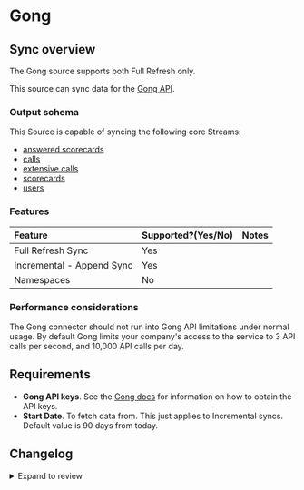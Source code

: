 # Gong

## Sync overview

The Gong source supports both Full Refresh only.

This source can sync data for the [Gong API](https://us-14321.app.gong.io/settings/api/documentation#overview).

### Output schema

This Source is capable of syncing the following core Streams:

- [answered scorecards](https://us-14321.app.gong.io/settings/api/documentation#post-/v2/stats/activity/scorecards)
- [calls](https://us-14321.app.gong.io/settings/api/documentation#get-/v2/calls)
- [extensive calls](https://us-56804.app.gong.io/settings/api/documentation#post-/v2/calls/extensive)
- [scorecards](https://us-14321.app.gong.io/settings/api/documentation#get-/v2/settings/scorecards)
- [users](https://us-14321.app.gong.io/settings/api/documentation#get-/v2/users)

### Features

| Feature                   | Supported?\(Yes/No\) | Notes |
| :------------------------ | :------------------- | :---- |
| Full Refresh Sync         | Yes                  |       |
| Incremental - Append Sync | Yes                  |       |
| Namespaces                | No                   |       |

### Performance considerations

The Gong connector should not run into Gong API limitations under normal usage.
By default Gong limits your company's access to the service to 3 API calls per second, and 10,000 API calls per day.

## Requirements

- **Gong API keys**. See the [Gong docs](https://us-14321.app.gong.io/settings/api/documentation#overview) for information on how to obtain the API keys.
- **Start Date**. To fetch data from. This just applies to Incremental syncs. Default value is 90 days from today.


## Changelog

<details>
  <summary>Expand to review</summary>

| Version | Date       | Pull Request                                             | Subject                                                                         |
| :------ | :--------- | :------------------------------------------------------- | :------------------------------------------------------------------------------ |
| 0.4.10 | 2025-07-12 | [63139](https://github.com/airbytehq/airbyte/pull/63139) | Update dependencies |
| 0.4.9 | 2025-07-05 | [62641](https://github.com/airbytehq/airbyte/pull/62641) | Update dependencies |
| 0.4.8 | 2025-06-21 | [61866](https://github.com/airbytehq/airbyte/pull/61866) | Update dependencies |
| 0.4.7 | 2025-06-14 | [61085](https://github.com/airbytehq/airbyte/pull/61085) | Update dependencies |
| 0.4.6 | 2025-05-24 | [60651](https://github.com/airbytehq/airbyte/pull/60651) | Update dependencies |
| 0.4.5 | 2025-05-10 | [59892](https://github.com/airbytehq/airbyte/pull/59892) | Update dependencies |
| 0.4.4 | 2025-05-03 | [59272](https://github.com/airbytehq/airbyte/pull/59272) | Update dependencies |
| 0.4.3 | 2025-04-26 | [57696](https://github.com/airbytehq/airbyte/pull/57696) | Update dependencies |
| 0.4.2 | 2025-04-05 | [57039](https://github.com/airbytehq/airbyte/pull/57039) | Update dependencies |
| 0.4.1 | 2025-03-29 | [56494](https://github.com/airbytehq/airbyte/pull/56494) | Update dependencies |
| 0.4.0 | 2025-03-25 | [55803](https://github.com/airbytehq/airbyte/pull/55803) | add incremental extensiveCalls |
| 0.3.16 | 2025-03-22 | [55969](https://github.com/airbytehq/airbyte/pull/55969) | Update dependencies |
| 0.3.15 | 2025-03-08 | [55269](https://github.com/airbytehq/airbyte/pull/55269) | Update dependencies |
| 0.3.14 | 2025-03-01 | [54962](https://github.com/airbytehq/airbyte/pull/54962) | Update dependencies |
| 0.3.13 | 2025-02-22 | [54394](https://github.com/airbytehq/airbyte/pull/54394) | Update dependencies |
| 0.3.12 | 2025-02-15 | [53718](https://github.com/airbytehq/airbyte/pull/53718) | Update dependencies |
| 0.3.11 | 2025-02-08 | [53334](https://github.com/airbytehq/airbyte/pull/53334) | Update dependencies |
| 0.3.10 | 2025-02-01 | [52824](https://github.com/airbytehq/airbyte/pull/52824) | Update dependencies |
| 0.3.9 | 2025-01-25 | [52342](https://github.com/airbytehq/airbyte/pull/52342) | Update dependencies |
| 0.3.8 | 2025-01-18 | [51704](https://github.com/airbytehq/airbyte/pull/51704) | Update dependencies |
| 0.3.7 | 2025-01-11 | [51059](https://github.com/airbytehq/airbyte/pull/51059) | Update dependencies |
| 0.3.6 | 2024-12-28 | [50521](https://github.com/airbytehq/airbyte/pull/50521) | Update dependencies |
| 0.3.5 | 2024-12-21 | [50017](https://github.com/airbytehq/airbyte/pull/50017) | Update dependencies |
| 0.3.4 | 2024-12-14 | [49538](https://github.com/airbytehq/airbyte/pull/49538) | Update dependencies |
| 0.3.3 | 2024-12-12 | [49155](https://github.com/airbytehq/airbyte/pull/49155) | Update dependencies |
| 0.3.2 | 2024-11-14 | [36604](https://github.com/airbytehq/airbyte/pull/36604) | Add incremental Feature |
| 0.3.1 | 2024-10-29 | [47824](https://github.com/airbytehq/airbyte/pull/47824) | Update dependencies |
| 0.3.0 | 2024-09-04 | [45117](https://github.com/airbytehq/airbyte/pull/45117) | Add new stream `extensive calls` |
| 0.2.1 | 2024-08-16 | [44196](https://github.com/airbytehq/airbyte/pull/44196) | Bump source-declarative-manifest version |
| 0.2.0 | 2024-08-15 | [44144](https://github.com/airbytehq/airbyte/pull/44144) | Refactor connector to manifest-only format |
| 0.1.17 | 2024-08-10 | [43481](https://github.com/airbytehq/airbyte/pull/43481) | Update dependencies |
| 0.1.16 | 2024-08-03 | [43275](https://github.com/airbytehq/airbyte/pull/43275) | Update dependencies |
| 0.1.15 | 2024-07-27 | [42614](https://github.com/airbytehq/airbyte/pull/42614) | Update dependencies |
| 0.1.14 | 2024-07-20 | [42149](https://github.com/airbytehq/airbyte/pull/42149) | Update dependencies |
| 0.1.13 | 2024-07-13 | [41794](https://github.com/airbytehq/airbyte/pull/41794) | Update dependencies |
| 0.1.12 | 2024-07-10 | [41408](https://github.com/airbytehq/airbyte/pull/41408) | Update dependencies |
| 0.1.11 | 2024-07-09 | [41110](https://github.com/airbytehq/airbyte/pull/41110) | Update dependencies |
| 0.1.10 | 2024-07-06 | [40890](https://github.com/airbytehq/airbyte/pull/40890) | Update dependencies |
| 0.1.9 | 2024-06-26 | [40374](https://github.com/airbytehq/airbyte/pull/40374) | Update dependencies |
| 0.1.8 | 2024-06-22 | [40175](https://github.com/airbytehq/airbyte/pull/40175) | Update dependencies |
| 0.1.7 | 2024-06-06 | [39226](https://github.com/airbytehq/airbyte/pull/39226) | [autopull] Upgrade base image to v1.2.2 |
| 0.1.6 | 2024-05-28 | [38596](https://github.com/airbytehq/airbyte/pull/38596) | Make connector compatible with builder |
| 0.1.5 | 2024-04-19 | [37169](https://github.com/airbytehq/airbyte/pull/37169) | Updating to 0.80.0 CDK |
| 0.1.4 | 2024-04-18 | [37169](https://github.com/airbytehq/airbyte/pull/37169) | Manage dependencies with Poetry. |
| 0.1.3 | 2024-04-15 | [37169](https://github.com/airbytehq/airbyte/pull/37169) | Base image migration: remove Dockerfile and use the python-connector-base image |
| 0.1.2 | 2024-04-12 | [37169](https://github.com/airbytehq/airbyte/pull/37169) | schema descriptions |
| 0.1.1 | 2024-02-05 | [34847](https://github.com/airbytehq/airbyte/pull/34847) | Adjust stream schemas and make ready for airbyte-lib |
| 0.1.0 | 2022-10-27 | [18819](https://github.com/airbytehq/airbyte/pull/18819) | Add Gong Source Connector |

</details>
